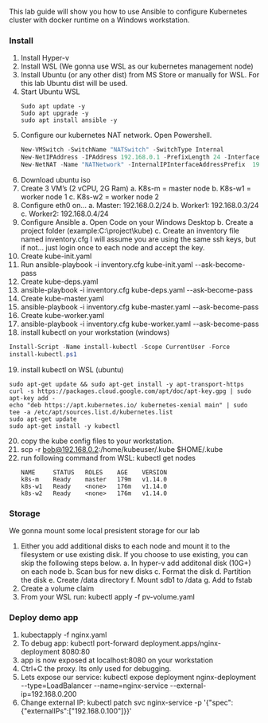 This lab guide will show you how to use Ansible to configure Kubernetes cluster with docker runtime on a Windows workstation.

### Install

1.	Install Hyper-v
2.	Install WSL (We gonna use WSL as our kubernetes management node)
3.	Install Ubuntu (or any other dist) from MS Store or manually for WSL. For this lab Ubuntu dist will be used.
4.	Start Ubuntu WSL
    ```shell
    Sudo apt update -y
    Sudo apt upgrade -y 
    sudo apt install ansible -y
    ```
5.	Configure our kubernetes NAT network. Open Powershell.
    ```javascript
    New-VMSwitch -SwitchName "NATSwitch" -SwitchType Internal
    New-NetIPAddress -IPAddress 192.168.0.1 -PrefixLength 24 -InterfaceAlias "vEthernet (NATSwitch)"
    New-NetNAT -Name "NATNetwork" -InternalIPInterfaceAddressPrefix  192.168.0.0/24
    ```
6.	Download ubuntu iso
7.	Create 3 VM’s (2 vCPU, 2G Ram)
a.	K8s-m = master node
b.	K8s-w1 = worker node 1
c.	K8s-w2 = worker node 2
8.	Configure eth0 on…
a.	Master: 192.168.0.2/24
b.	Worker1: 192.168.0.3/24
c.	Worker2: 192.168.0.4/24
9.	Configure Ansible
a.	Open Code on your Windows Desktop
b.	Create a project folder (example:C:\project\kube)
c.	Create an inventory file named inventory.cfg
I will assume you are using the same ssh keys, but if not… just login once to each node and accept the key.
10.	Create kube-init.yaml
11.	Run ansible-playbook -i inventory.cfg kube-init.yaml --ask-become-pass
12.	Create kube-deps.yaml
13.	ansible-playbook -i inventory.cfg kube-deps.yaml --ask-become-pass
14.	Create kube-master.yaml
15.	ansible-playbook -i inventory.cfg kube-master.yaml --ask-become-pass
16.	Create kube-worker.yaml
17.	ansible-playbook -i inventory.cfg kube-worker.yaml --ask-become-pass
18.	install kubectl on your workstation (windows)
```powershell
Install-Script -Name install-kubectl -Scope CurrentUser -Force
install-kubectl.ps1
```
19.	install kubectl on WSL (ubuntu)
```shell
sudo apt-get update && sudo apt-get install -y apt-transport-https
curl -s https://packages.cloud.google.com/apt/doc/apt-key.gpg | sudo apt-key add -
echo "deb https://apt.kubernetes.io/ kubernetes-xenial main" | sudo tee -a /etc/apt/sources.list.d/kubernetes.list
sudo apt-get update
sudo apt-get install -y kubectl
```
20.	copy the kube config files to your workstation.
21.	scp -r bob@192.168.0.2:/home/kubeuser/.kube $HOME/.kube
22.	run following command from WSL: kubectl get nodes
    ```
    NAME     STATUS   ROLES    AGE    VERSION
    k8s-m    Ready    master   179m   v1.14.0
    k8s-w1   Ready    <none>   176m   v1.14.0
    k8s-w2   Ready    <none>   176m   v1.14.0
    ```


### Storage
We gonna mount some local presistent storage for our lab
1.	Either you add additional disks to each node and mount it to the filesystem or use existing disk. If you choose to use existing, you can skip the following steps below.
a.	In hyper-v add additonal disk (10G+) on each node
b.	Scan bus for new disks
c.	Format the disk
d.	Partition the disk
e.	Create /data directory
f.	Mount sdb1 to /data
g.	Add to fstab
2.	Create a volume claim
3.	From your WSL run: 
kubectl apply -f pv-volume.yaml

### Deploy demo app

1.	kubectapply -f nginx.yaml
3.	To debug app: kubectl port-forward deployment.apps/nginx-deployment 8080:80
4.	app is now exposed at localhost:8080 on your workstation
5.  Ctrl+C the proxy. Its only used for debugging.
6.  Lets expose our service: kubectl expose deployment nginx-deployment --type=LoadBalancer --name=nginx-service --external-ip=192.168.0.200
7.  Change external IP: kubectl patch svc nginx-service -p '{"spec":{"externalIPs":["192.168.0.100"]}}'